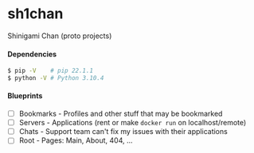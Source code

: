 # sh1chan
Shinigami Chan (proto projects)

#### Dependencies
```bash
$ pip -V	# pip 22.1.1
$ python -V	# Python 3.10.4
```

#### Blueprints
- [ ] Bookmarks	- Profiles and other stuff that may be bookmarked
- [ ] Servers	- Applications (rent or make `docker run` on localhost/remote)
- [ ] Chats	- Support team can't fix my issues with their applications
- [ ] Root	- Pages: Main, About, 404, ...
